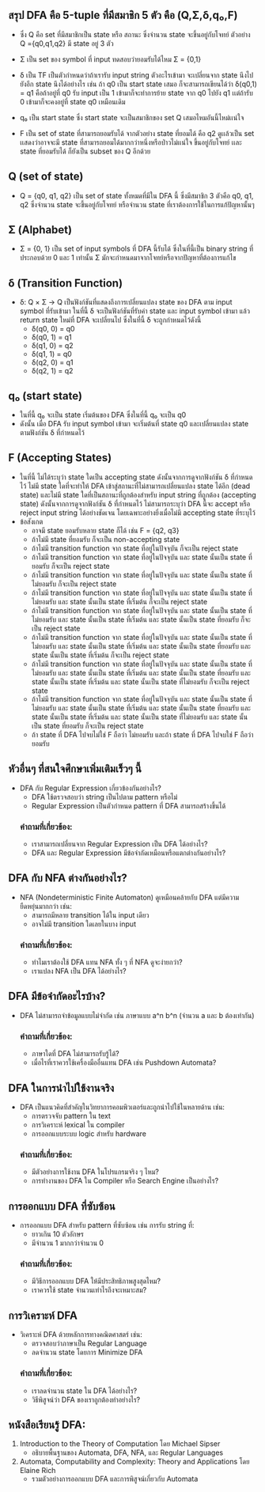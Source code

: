 ## สรุป DFA คือ 5-tuple ที่มีสมาชิก 5 ตัว คือ (Q,Σ,δ,q₀,F) 

- ซึ่ง Q คือ set ที่มีสมาชิกเป็น state หรือ สถานะ ซึ่งจำนวน state จะขึ้นอยู่กับโจทย์ ตัวอย่าง Q ={q0,q1,q2} มี state อยู่ 3 ตัว

- Σ เป็น set ของ symbol ที่ input ทดสอบว่ายอมรับได้ไหม Σ = {0,1}

- δ เป็น TF เป็นตัวกำหนดว่าถ้าเรารับ input string ตัวอะไรเข้ามา จะเปลี่ยนจาก state นึงไปยังอีก state นึงได้อย่างไร เช่น ถ้า q0 เป็น start state เสมอ ก็จะสามารถเขียนได้ว่า δ(q0,1) = q1 คือถ้าอยู่ที่ q0 รับ input เป็น 1 เข้ามาก็จะทำการย้าย state จาก q0 ไปยัง q1 เเต่ถ้ารับ 0 เข้ามาก็จะคงอยู่ที่ state q0 เหมือนเดิม

- q₀ เป็น start state ซึ่ง start state จะเป็นสมาชิกของ set Q เสมอไหมอันนี้ไหม่เเน่ใจ

- F เป็น set of state ที่สามารถยอมรับได้ จากตัวอย่าง state ที่ยอมได้ คือ q2 ดูเเล้วเป็น set เเสดงว่าอาจจะมี state ที่สามารถยอมได้มากกว่าหนึ่งหรือป่าวไม่เเน่ใจ ขึ้นอยู่กับโจทย์ เเละ state ที่ยอมรับได้ ก็ยังเป็น subset ของ Q อีกด้วย

## Q (set of state)
- Q = {q0, q1, q2} เป็น set of state ทั้งหมดที่มีใน DFA นี้ ซึ่งมีสมาชิก 3 ตัวคือ q0, q1, q2 ซึ่งจำนวน state จะขึ้นอยู่กับโจทย์ หรือจำนวน state ที่เราต้องการใช้ในการแก้ปัญหานั้นๆ

## Σ (Alphabet)
- Σ = {0, 1} เป็น set of input symbols ที่ DFA นี้รับได้ ซึ่งในที่นี้เป็น binary string ที่ประกอบด้วย 0 และ 1 เท่านั้น Σ มักจะกำหนดมาจากโจทย์หรือจากปัญหาที่ต้องการแก้ไข

## δ (Transition Function)
- δ: Q × Σ → Q เป็นฟังก์ชันที่แสดงถึงการเปลี่ยนแปลง state ของ DFA ตาม input symbol ที่รับเข้ามา ในที่นี้ δ จะเป็นฟังก์ชันที่รับค่า state และ input symbol เข้ามา แล้ว return state ใหม่ที่ DFA จะเปลี่ยนไป ซึ่งในที่นี้ δ จะถูกกำหนดไว้ดังนี้
  - δ(q0, 0) = q0
  - δ(q0, 1) = q1
  - δ(q1, 0) = q2
  - δ(q1, 1) = q0
  - δ(q2, 0) = q1
  - δ(q2, 1) = q2

## q₀ (start state) 
- ในที่นี้ q₀ จะเป็น state เริ่มต้นของ DFA ซึ่งในที่นี้ q₀ จะเป็น q0
- ดังนั้น เมื่อ DFA รับ input symbol เข้ามา จะเริ่มต้นที่ state q0 และเปลี่ยนแปลง state ตามฟังก์ชัน δ ที่กำหนดไว้

## F (Accepting States)
- ในที่นี้ ไม่ได้ระบุว่า state ใดเป็น accepting state ดังนั้นจากการดูจากฟังก์ชัน δ ที่กำหนดไว้ ไม่มี state ใดที่จะทำให้ DFA เข้าสู่สถานะที่ไม่สามารถเปลี่ยนแปลง state ได้อีก (dead state) และไม่มี state ใดที่เป็นสถานะที่ถูกต้องสำหรับ input string ที่ถูกต้อง (accepting state) ดังนั้นจากการดูจากฟังก์ชัน δ ที่กำหนดไว้ ไม่สามารถระบุว่า DFA นี้จะ accept หรือ reject input string ได้อย่างชัดเจน โดยเฉพาะอย่างยิ่งเมื่อไม่มี accepting state ที่ระบุไว้
- ข้อสังเกต
  - อาจมี state ยอมรับหลาย state ก็ได้ เช่น F = {q2, q3}
  - ถ้าไม่มี state ที่ยอมรับ ก็จะเป็น non-accepting state
  - ถ้าไม่มี transition function จาก state ที่อยู่ในปัจจุบัน ก็จะเป็น reject state
  - ถ้าไม่มี transition function จาก state ที่อยู่ในปัจจุบัน และ state นั้นเป็น state ที่ยอมรับ ก็จะเป็น reject state
  - ถ้าไม่มี transition function จาก state ที่อยู่ในปัจจุบัน และ state นั้นเป็น state ที่ไม่ยอมรับ ก็จะเป็น reject state
  - ถ้าไม่มี transition function จาก state ที่อยู่ในปัจจุบัน และ state นั้นเป็น state ที่ไม่ยอมรับ และ state นั้นเป็น state ที่เริ่มต้น ก็จะเป็น reject state
  - ถ้าไม่มี transition function จาก state ที่อยู่ในปัจจุบัน และ state นั้นเป็น state ที่ไม่ยอมรับ และ state นั้นเป็น state ที่เริ่มต้น และ state นั้นเป็น state ที่ยอมรับ ก็จะเป็น reject state
  - ถ้าไม่มี transition function จาก state ที่อยู่ในปัจจุบัน และ state นั้นเป็น state ที่ไม่ยอมรับ และ state นั้นเป็น state ที่เริ่มต้น และ state นั้นเป็น state ที่ยอมรับ และ state นั้นเป็น state ที่เริ่มต้น ก็จะเป็น reject state
  - ถ้าไม่มี transition function จาก state ที่อยู่ในปัจจุบัน และ state นั้นเป็น state ที่ไม่ยอมรับ และ state นั้นเป็น state ที่เริ่มต้น และ state นั้นเป็น state ที่ยอมรับ และ state นั้นเป็น state ที่เริ่มต้น และ state นั้นเป็น state ที่ไม่ยอมรับ ก็จะเป็น reject state
  - ถ้าไม่มี transition function จาก state ที่อยู่ในปัจจุบัน และ state นั้นเป็น state ที่ไม่ยอมรับ และ state นั้นเป็น state ที่เริ่มต้น และ state นั้นเป็น state ที่ยอมรับ และ state นั้นเป็น state ที่เริ่มต้น และ state นั้นเป็น state ที่ไม่ยอมรับ และ state นั้นเป็น state ที่ยอมรับ ก็จะเป็น reject state
  - ถ้า state ที่ DFA ไปจบไม่ใช่ F ถือว่า ไม่ยอมรับ และถ้า state ที่ DFA ไปจบใช่ F ถือว่า ยอมรับ


## หัวอื่นๆ ที่สนใจศึกษาเพิ่มเติมเร็วๆ นี้
- DFA กับ Regular Expression เกี่ยวข้องกันอย่างไร?
    - DFA ใช้ตรวจสอบว่า string เป็นไปตาม pattern หรือไม่
    - Regular Expression เป็นตัวกำหนด pattern ที่ DFA สามารถสร้างขึ้นได้
    ### คำถามที่เกี่ยวข้อง:
    - เราสามารถเปลี่ยนจาก Regular Expression เป็น DFA ได้อย่างไร?
    - DFA และ Regular Expression มีข้อจำกัดเหมือนหรือแตกต่างกันอย่างไร?
  
## DFA กับ NFA ต่างกันอย่างไร?
- NFA (Nondeterministic Finite Automaton) ดูเหมือนคล้ายกับ DFA แต่มีความยืดหยุ่นมากกว่า เช่น:
    - สามารถมีหลาย transition ได้ใน input เดียว
    - อาจไม่มี transition ใดเลยในบาง input
    ### คำถามที่เกี่ยวข้อง:
    - ทำไมเราต้องใช้ DFA แทน NFA ทั้ง ๆ ที่ NFA ดูจะง่ายกว่า?
    - เราแปลง NFA เป็น DFA ได้อย่างไร?

## DFA มีข้อจำกัดอะไรบ้าง?
- DFA ไม่สามารถจำข้อมูลแบบไม่จำกัด เช่น ภาษาแบบ a^n b^n (จำนวน a และ b ต้องเท่ากัน)
    ### คำถามที่เกี่ยวข้อง:
    - ภาษาใดที่ DFA ไม่สามารถรับรู้ได้?
    - เมื่อไรที่เราควรใช้เครื่องมืออื่นแทน DFA เช่น Pushdown Automata?

## DFA ในการนำไปใช้งานจริง
- DFA เป็นแนวคิดที่สำคัญในวิทยาการคอมพิวเตอร์และถูกนำไปใช้ในหลายด้าน เช่น:
    - การตรวจจับ pattern ใน text
    - การวิเคราะห์ lexical ใน compiler
    - การออกแบบระบบ logic สำหรับ hardware
    ### คำถามที่เกี่ยวข้อง:
    - มีตัวอย่างการใช้งาน DFA ในโปรแกรมจริง ๆ ไหม?
    - การทำงานของ DFA ใน Compiler หรือ Search Engine เป็นอย่างไร?
  
## การออกแบบ DFA ที่ซับซ้อน
- การออกแบบ DFA สำหรับ pattern ที่ซับซ้อน เช่น การรับ string ที่:
    - ยาวเกิน 10 ตัวอักษร
    - มีจำนวน 1 มากกว่าจำนวน 0
    ### คำถามที่เกี่ยวข้อง:
    - มีวิธีการออกแบบ DFA ให้มีประสิทธิภาพสูงสุดไหม?
    - เราควรใช้ state จำนวนเท่าไรถึงจะเหมาะสม?
  
## การวิเคราะห์ DFA
- วิเคราะห์ DFA ด้วยหลักการทางคณิตศาสตร์ เช่น:
    - ตรวจสอบว่าภาษาเป็น Regular Language
    - ลดจำนวน state โดยการ Minimize DFA
    ### คำถามที่เกี่ยวข้อง:
    - เราลดจำนวน state ใน DFA ได้อย่างไร?
    - วิธีพิสูจน์ว่า DFA ของเราถูกต้องทำอย่างไร?
  
## หนังสือเรียนรู้ DFA:
1. Introduction to the Theory of Computation โดย Michael Sipser
    - อธิบายพื้นฐานของ Automata, DFA, NFA, และ Regular Languages
2. Automata, Computability and Complexity: Theory and Applications โดย Elaine Rich
    - รวมตัวอย่างการออกแบบ DFA และการพิสูจน์เกี่ยวกับ Automata